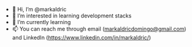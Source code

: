 - 👋 Hi, I’m @markaldric
- 👀 I’m interested in learning development stacks
- 🌱 I’m currently learning
- 📫 You can reach me through email (markaldricdomingo@gmail.com) and LinkedIn (https://www.linkedin.com/in/markaldric/)
